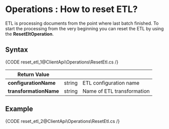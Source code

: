 ﻿# Operations : How to reset ETL?

ETL is processing documents from the point where last batch finished. To start the processing from the very beginning you can reset the ETL by using the **ResetEltOperation**.

## Syntax

{CODE reset_etl_1@ClientApi\Operations\ResetEtl.cs /}

| Return Value | | |
| ------------- | ----- | ---- |
| **configurationName** | string | ETL configuration name |
| **transformationName** | string | Name of ETL transformation |

## Example

{CODE reset_etl_2@ClientApi\Operations\ResetEtl.cs /}
